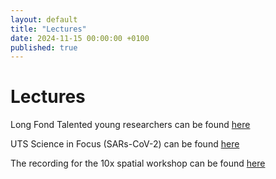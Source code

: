 ```yaml
---
layout: default
title: "Lectures"
date: 2024-11-15 00:00:00 +0100
published: true
---
```

# Lectures

Long Fond Talented young researchers can be found [here](https://youtu.be/vI6LXl8yzZ0)

UTS Science in Focus (SARs-CoV-2) can be found [here](https://youtu.be/Xy0ZHFiJxIQ)

The recording for the 10x spatial workshop can be found [here](https://youtu.be/P_ypN3VisEI)
